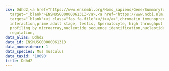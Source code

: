 ```yaml
---
csv: Ddhd2,<a href="https://www.ensembl.org/Homo_sapiens/Gene/Summary?db=core;g=ENSMUSG00000061313"
  target="_blank">ENSMUSG00000061313</a>,<a href="https://www.ncbi.nlm.nih.gov/pubmed/23834426"
  target="_blank"><i class="fas fa-file"></i></a>",chromatin immunoprecipitation assay,direct
  interaction,prime adult stage, testis, Spermatocyte, high throughput transcription
  profiling by microarray,nucleotide sequence identification,nucleotide sequence identification,transcriptional
  regulation,
data_alias: Ddhd2
data_id: ENSMUSG00000061313
data_numevidence: 1
data_species: Mus musculus
data_taxid: '10090'
title: Ddhd2
---
```


